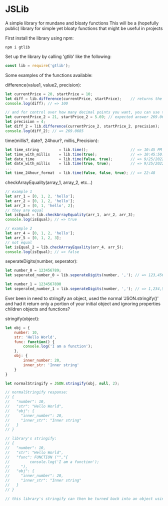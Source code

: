 # JSLib
A simple library for mundane and bloaty functions
This will be a (hopefully public) library for simple yet bloaty functions that might be useful in projects

First install the library using npm:
```cli
npm i gtlib
```
Set up the library by calling 'gtlib' like the following:
```js
const lib = require('gtlib');
```

Some examples of the functions available:


difference(value1, value2, precision):
```js
let currentPrice = 20, startPrice = 10;
let diff = lib.difference(currentPrice, startPrice);    // returns the difference in percentage
console.log(diff); // => 100

// and for control over how many decimal points you want, you can use the third parameter 'precision'
let currentPrice_2 = 21, startPrice_2 = 5.69; // expected answer 269.06854130052716
let precision = 4;
let diff_2 = lib.difference(currentPrice_2, startPrice_2, precision);
console.log(diff_2); // => 269.0685
```


time(millis?, date?, 24hour?, millis_Precision):
```js
let time_string         = lib.time();                   // => 10:45 PM
let time_with_millis    = lib.time(true);               // => 10:45:50.487 PM
let date_time           = lib.time(false, true);        // => 9/25/2022, 10:47 PM
let date_with_millis    = lib.time(true, true);         // => 9/25/2022, 10:47:36.185 PM
...
let time_24hour_format  = lib.time(false, false, true); // => 22:48
```


checkArrayEquality(array_1, array_2, etc...)
```js
// example 1
let arr_1 = [0, 1, 2, 'hello'];
let arr_2 = [0, 1, 2, 'hello'];
let arr_3 = [0, 1, 'hello', 2];
// they are equal
let isEqual = lib.checkArrayEquality(arr_1, arr_2, arr_3);
console.log(isEqual); // => true

// example 2
let arr_4 = [0, 1, 2, 'hello'];
let arr_5 = [0, 1, 2, 3];
// not equal
let isEqual_2 = lib.checkArrayEquality(arr_4, arr_5);
console.log(isEqual); // => false
```


seperateDigits(number, seperator):
```js
let number_0 = 123456789;
let seperated_number_0 = lib.seperateDigits(number, ','); // => 123,456,789

let number_1 = 1234567890
let seperated_number_1 = lib.seperateDigits(number, ','); // => 1,234,567,890
```


Ever been in need to stringify an object, used the normal 'JSON.stringify()' and had it return only a portion of your initial object and ignoring properties children objects and functions?

stringify(object):
```js
let obj = {
    number: 10,
    str: 'Hello World',
    func: function() {
        console.log('I am a function');
    },
    obj: {
        inner_number: 20,
        inner_str: 'Inner string'
    }
}

let normalStringify = JSON.stringify(obj, null, 2);

// normalStringify response:
// {
//   "number": 10,
//   "str": "Hello World",
//   "obj": {
//     "inner_number": 20,
//     "inner_str": "Inner string"
//   }
// }

// library's stringify: 
// {
//   "number": 10,
//   "str": "Hello World",
//   "func": FUNCTION ("","{
//         console.log('I am a function');
//     "),
//   "obj": {
//     "inner_number": 20,
//     "inner_str": "Inner string"
//   }
// }

// this library's stringify can then be turned back into an object using this library's JSON.parse equivalent 'parse()'
```